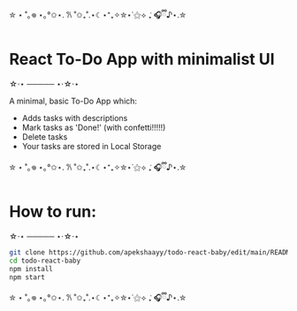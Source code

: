✮ ⋆ ˚｡𖦹 ⋆｡°✩⋆. 𐙚 ˚✩₊˚.⋆☾⋆⁺₊✧✮⋆˙⚝⟡ ݁₊ 🎧ྀི♪⋆.✮
# React To-Do App with minimalist UI  
☆⋅⋆ ───── ⋆⋅☆⋅⋆ 

A minimal, basic To-Do App which:
- Adds tasks with descriptions
- Mark tasks as 'Done!' (with confetti!!!!!)
- Delete tasks
- Your tasks are stored in Local Storage

✮ ⋆ ˚｡𖦹 ⋆｡°✩⋆. 𐙚 ˚✩₊˚.⋆☾⋆⁺₊✧✮⋆˙⚝⟡ ݁₊ 🎧ྀི♪⋆.✮

# How to run: 
☆⋅⋆ ───── ⋆⋅☆⋅⋆ 
````bash
git clone https://github.com/apekshaayy/todo-react-baby/edit/main/README.md
cd todo-react-baby
npm install
npm start
````
✮ ⋆ ˚｡𖦹 ⋆｡°✩⋆. 𐙚 ˚✩₊˚.⋆☾⋆⁺₊✧✮⋆˙⚝⟡ ݁₊ 🎧ྀི♪⋆.✮
